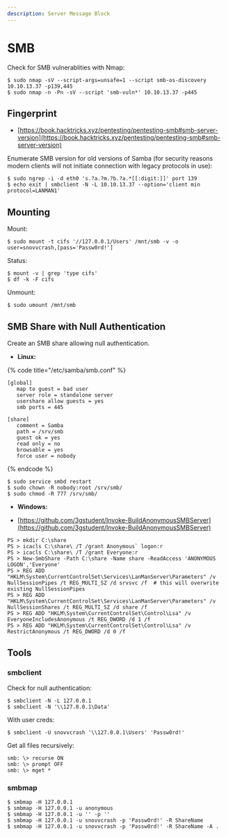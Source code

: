 ```yaml
---
description: Server Message Block
---
```


# SMB

Check for SMB vulnerablities with Nmap:

```
$ sudo nmap -sV --script-args=unsafe=1 --script smb-os-discovery 10.10.13.37 -p139,445
$ sudo nmap -n -Pn -sV --script 'smb-vuln*' 10.10.13.37 -p445
```




## Fingerprint

* [https://book.hacktricks.xyz/pentesting/pentesting-smb#smb-server-version](https://book.hacktricks.xyz/pentesting/pentesting-smb#smb-server-version)

Enumerate SMB version for old versions of Samba (for security reasons modern clients will not initiate connection with legacy protocols in use):

```
$ sudo ngrep -i -d eth0 's.?a.?m.?b.?a.*[[:digit:]]' port 139
$ echo exit | smbclient -N -L 10.10.13.37 --option='client min protocol=LANMAN1'
```




## Mounting

Mount:

```
$ sudo mount -t cifs '//127.0.0.1/Users' /mnt/smb -v -o user=snovvcrash,[pass='Passw0rd!']
```

Status:

```
$ mount -v | grep 'type cifs'
$ df -k -F cifs
```

Unmount:

```
$ sudo umount /mnt/smb
```




## SMB Share with Null Authentication

Create an SMB share allowing null authentication.

* **Linux:**

{% code title="/etc/samba/smb.conf" %}
```
[global]
   map to guest = bad user
   server role = standalone server
   usershare allow guests = yes
   smb ports = 445

[share]
   comment = Samba
   path = /srv/smb
   guest ok = yes
   read only = no
   browsable = yes
   force user = nobody
```
{% endcode %}

```
$ sudo service smbd restart
$ sudo chown -R nobody:root /srv/smb/
$ sudo chmod -R 777 /srv/smb/
```

* **Windows:**

* [https://github.com/3gstudent/Invoke-BuildAnonymousSMBServer](https://github.com/3gstudent/Invoke-BuildAnonymousSMBServer)

```
PS > mkdir C:\share
PS > icacls C:\share\ /T /grant Anonymous` logon:r
PS > icacls C:\share\ /T /grant Everyone:r
PS > New-SmbShare -Path C:\share -Name share -ReadAccess 'ANONYMOUS LOGON','Everyone'
PS > REG ADD "HKLM\System\CurrentControlSet\Services\LanManServer\Parameters" /v NullSessionPipes /t REG_MULTI_SZ /d srvsvc /f  # this will overwrite existing NullSessionPipes
PS > REG ADD "HKLM\System\CurrentControlSet\Services\LanManServer\Parameters" /v NullSessionShares /t REG_MULTI_SZ /d share /f
PS > REG ADD "HKLM\System\CurrentControlSet\Control\Lsa" /v EveryoneIncludesAnonymous /t REG_DWORD /d 1 /f
PS > REG ADD "HKLM\System\CurrentControlSet\Control\Lsa" /v RestrictAnonymous /t REG_DWORD /d 0 /f
```




## Tools



### smbclient

Check for null authentication:

```
$ smbclient -N -L 127.0.0.1
$ smbclient -N '\\127.0.0.1\Data'
```

With user creds:

```
$ smbclient -U snovvcrash '\\127.0.0.1\Users' 'Passw0rd!'
```

Get all files recursively:

```
smb: \> recurse ON
smb: \> prompt OFF
smb: \> mget *
```



### smbmap

```
$ smbmap -H 127.0.0.1
$ smbmap -H 127.0.0.1 -u anonymous
$ smbmap -H 127.0.0.1 -u '' -p ''
$ smbmap -H 127.0.0.1 -u snovvcrash -p 'Passw0rd!' -R ShareName
$ smbmap -H 127.0.0.1 -u snovvcrash -p 'Passw0rd!' -R ShareName -A .
```
